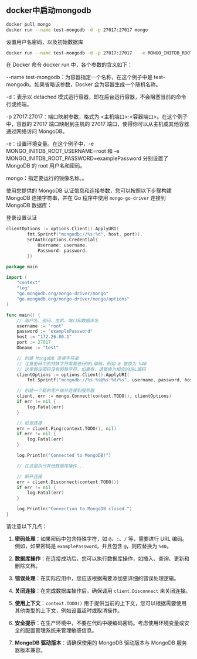 ## docker中启动mongodb
```bash
docker pull mongo
docker run --name test-mongodb -d -p 27017:27017 mongo
```
设置用户名密码，以及初始数据库
```bash
docker run --name test-mongodb -d -p 27017:27017   -e MONGO_INITDB_ROOT_USERNAME=root  -e MONGO_INITDB_ROOT_PASSWORD=root    mongo
```
在 Docker 命令 docker run 中，各个参数的含义如下：

--name test-mongodb：为容器指定一个名称，在这个例子中是 test-mongodb。如果省略该参数，Docker 会为容器生成一个随机名称。

-d：表示以 detached 模式运行容器，即在后台运行容器，不会阻塞当前的命令行或终端。

-p 27017:27017：端口映射参数，格式为 <主机端口>:<容器端口>。在这个例子中，容器的 27017 端口映射到主机的 27017 端口，使得你可以从主机或其他容器通过网络访问 MongoDB。

-e：设置环境变量。在这个例子中，-e MONGO_INITDB_ROOT_USERNAME=root 和 -e MONGO_INITDB_ROOT_PASSWORD=examplePassword 分别设置了 MongoDB 的 root 用户名和密码。

mongo：指定要运行的镜像名称。。

使用您提供的 MongoDB 认证信息和连接参数，您可以按照以下步骤构建 MongoDB 连接字符串，并在 Go 程序中使用 `mongo-go-driver` 连接到 MongoDB 数据库：

登录设置认证
```go
clientOptions := options.Client().ApplyURI(
		fmt.Sprintf("mongodb://%s:%d", host, port)).
		SetAuth(options.Credential{
			Username: username,
			Password: password,
		})
```

```go
package main

import (
	"context"
	"log"
	"go.mongodb.org/mongo-driver/mongo"
	"go.mongodb.org/mongo-driver/mongo/options"
)

func main() {
	// 用户名、密码、主机、端口和数据库名
	username := "root"
	password := "examplePassword"
	host := "172.26.80.1"
	port := 27017
	Dbname := "test"

	// 创建 MongoDB 连接字符串
	// 注意密码中的特殊字符需要进行URL编码，例如 @ 替换为 %40
	// 这里假设密码没有特殊字符，如果有，请替换为相应的URL编码
	clientOptions := options.Client().ApplyURI(
		fmt.Sprintf("mongodb://%s:%s@%s:%d/%s", username, password, host, port, Dbname))

	// 创建一个新的客户端并连接到服务器
	client, err := mongo.Connect(context.TODO(), clientOptions)
	if err != nil {
		log.Fatal(err)
	}

	// 检查连接
	err = client.Ping(context.TODO(), nil)
	if err != nil {
		log.Fatal(err)
	}

	log.Println("Connected to MongoDB!")

	// 在这里执行其他数据库操作...

	// 断开连接
	err = client.Disconnect(context.TODO())
	if err != nil {
		log.Fatal(err)
	}

	log.Println("Connection to MongoDB closed.")
}
```

请注意以下几点：

1. **密码处理**：如果密码中包含特殊字符，如 `@`、`:`、`/` 等，需要进行 URL 编码。例如，如果密码是 `examplePassword`，并且包含 `@`，则应替换为 `%40`。

2. **数据库操作**：在连接成功后，您可以执行数据库操作，如插入、查询、更新和删除文档。

3. **错误处理**：在实际应用中，您应该根据需要添加更详细的错误处理逻辑。

4. **关闭连接**：在完成数据库操作后，确保调用 `client.Disconnect` 来关闭连接。

5. **使用上下文**：`context.TODO()` 用于提供当前的上下文，您可以根据需要使用其他类型的上下文，例如设置超时或取消操作。

6. **安全提示**：在生产环境中，不要在代码中硬编码密码。考虑使用环境变量或安全的配置管理系统来管理敏感信息。

7. **MongoDB 驱动版本**：请确保使用的 MongoDB 驱动版本与 MongoDB 服务器版本兼容。
